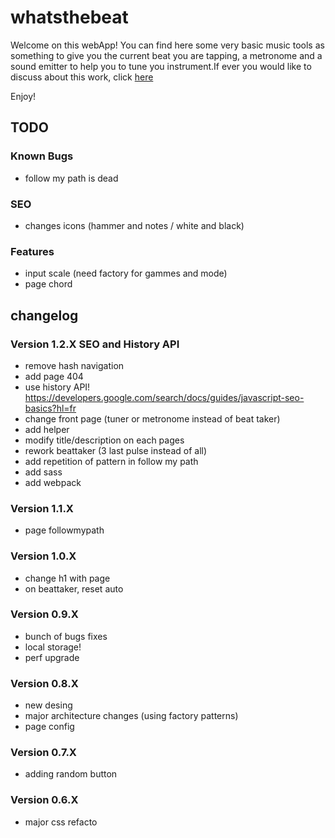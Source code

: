 # whatsthebeat

Welcome on this webApp!
You can find here some very basic music tools as something to give you the current beat you are tapping, a metronome and a sound emitter to help you to tune you instrument.If ever you would like to discuss about this work, click <a href="https://jgroc-de.github.io/">here</a>

Enjoy!

## TODO

### Known Bugs

- follow my path is dead

### SEO

- changes icons (hammer and notes / white and black)

### Features

- input scale (need factory for gammes and mode)
- page chord

## changelog

### Version 1.2.X SEO and History API

- remove hash navigation
- add page 404
- use history API! https://developers.google.com/search/docs/guides/javascript-seo-basics?hl=fr
- change front page (tuner or metronome instead of beat taker)
- add helper
- modify title/description on each pages
- rework beattaker (3 last pulse instead of all)
- add repetition of pattern in follow my path
- add sass
- add webpack

### Version 1.1.X

- page followmypath

### Version 1.0.X

- change h1 with page
- on beattaker, reset auto

### Version 0.9.X

- bunch of bugs fixes
- local storage!
- perf upgrade

### Version 0.8.X

- new desing
- major architecture changes (using factory patterns)
- page config

### Version 0.7.X

- adding random button

### Version 0.6.X

- major css refacto

